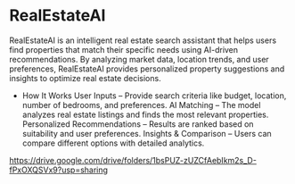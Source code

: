 # RealEstateAI
RealEstateAI is an intelligent real estate search assistant that helps users find properties that match their specific needs using AI-driven recommendations. By analyzing market data, location trends, and user preferences, RealEstateAI provides personalized property suggestions and insights to optimize real estate decisions.


- How It Works
User Inputs – Provide search criteria like budget, location, number of bedrooms, and preferences.
AI Matching – The model analyzes real estate listings and finds the most relevant properties.
Personalized Recommendations – Results are ranked based on suitability and user preferences.
Insights & Comparison – Users can compare different options with detailed analytics.




https://drive.google.com/drive/folders/1bsPUZ-zUZCfAebIkm2s_D-fPxOXQSVx9?usp=sharing
